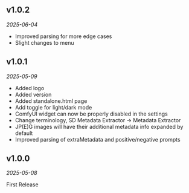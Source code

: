 ## v1.0.2
*2025-06-04*

- Improved parsing for more edge cases
- Slight changes to menu

## v1.0.1
*2025-05-09*

- Added logo
- Added version
- Added standalone.html page
- Add toggle for light/dark mode
- ComfyUI widget can now be properly disabled in the settings
- Change terminology, SD Metadata Extractor -> Metadata Extractor
- JP(E)G images will have their additional metadata info expanded by default
- Improved parsing of extraMetadata and positive/negative prompts

## v1.0.0
*2025-05-08*

First Release
